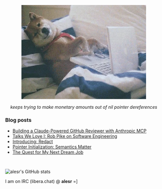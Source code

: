 <p align="center">
  <img src="assets/img/programmer.webp" alt="programmer">
</p>
<p align="center"><i>keeps trying to make monetary amounts out of nil pointer dereferences</i></p>

### Blog posts
<!-- BLOG-POST-LIST:START -->
- [Building a Claude-Powered GitHub Reviewer with Anthropic MCP](https://alesr.github.io/posts/mcp-self-review-tool/)
- [Talks We Love I: Rob Pike on Software Engineering](https://alesr.github.io/posts/talks-we-love-I/)
- [Introducing: Redact](https://alesr.github.io/posts/redact/)
- [Pointer Initialization: Semantics Matter](https://alesr.github.io/posts/intentional-go-code/)
- [The Quest for My Next Dream Job](https://alesr.github.io/posts/job-quest/)
<!-- BLOG-POST-LIST:END -->

<br>

![alesr's GitHub stats](https://github-readme-stats-ivory-six-76.vercel.app/api?username=alesr&show=reviews,discussions_started,discussions_answered,prs_merged,prs_merged_percentage&hide=reviews,discussions_started,discussions_answered&show_icons=true&theme=tokyonight&rank_icon=github)


I am on IRC (libera.chat) @ **alesr** =]
